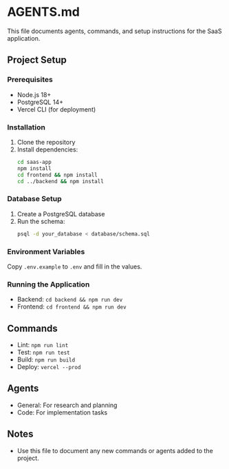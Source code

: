 # AGENTS.md

This file documents agents, commands, and setup instructions for the SaaS application.

## Project Setup

### Prerequisites
- Node.js 18+
- PostgreSQL 14+
- Vercel CLI (for deployment)

### Installation
1. Clone the repository
2. Install dependencies:
   ```bash
   cd saas-app
   npm install
   cd frontend && npm install
   cd ../backend && npm install
   ```

### Database Setup
1. Create a PostgreSQL database
2. Run the schema:
   ```bash
   psql -d your_database < database/schema.sql
   ```

### Environment Variables
Copy `.env.example` to `.env` and fill in the values.

### Running the Application
- Backend: `cd backend && npm run dev`
- Frontend: `cd frontend && npm run dev`

## Commands
- Lint: `npm run lint`
- Test: `npm run test`
- Build: `npm run build`
- Deploy: `vercel --prod`

## Agents
- General: For research and planning
- Code: For implementation tasks

## Notes
- Use this file to document any new commands or agents added to the project.